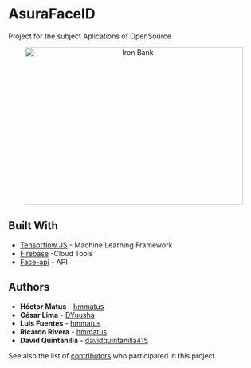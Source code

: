 # AsuraFaceID
Project for the subject Aplications of OpenSource

<p align="center">
  <img src="logo.png" alt="Iron Bank"
       width="438" height="316">
</p>

## Built With

* [Tensorflow JS](https://github.com/tensorflow/tfjs-core) - Machine Learning Framework
* [Firebase](https://firebase.google.com/?hl=es) -Cloud Tools
* [Face-api](https://justadudewhohacks.github.io/face-api.js/docs/globals.html) - API

## Authors

* **Héctor Matus**  - [hmmatus](https://github.com/hmmatus)
* **César Lima**  - [DYuusha](https://github.com/DYuusha)
* **Luis Fuentes**  - [hmmatus](https://github.com/hmmatus)
* **Ricardo Rivera**  - [hmmatus](https://github.com/hmmatus)
* **David Quintanilla** - [davidquintanilla415](https://github.com/davidquintanilla415)

See also the list of [contributors](https://github.com/AsuraFaceID/contributors) who participated in this project.



